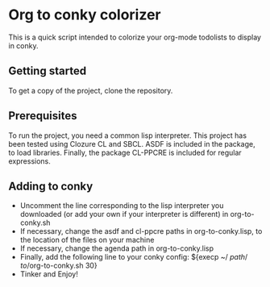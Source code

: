 # Org to conky colorizer
This is a quick script intended to colorize your org-mode todolists to display in conky.

## Getting started
To get a copy of the project, clone the repository.

## Prerequisites
To run the project, you need a common lisp interpreter. This project has been tested using Clozure CL and SBCL. 
ASDF is included in the package, to load libraries.
Finally, the package CL-PPCRE is included for regular expressions.

## Adding to conky
- Uncomment the line corresponding to the lisp interpreter you downloaded (or add your own if your interpreter is different) in org-to-conky.sh 
- If necessary, change the asdf and cl-ppcre paths in org-to-conky.lisp, to the location of the files on your machine
- If necessary, change the agenda path in org-to-conky.lisp
- Finally, add the following line to your conky config:
		${execp ~/ _path_/ _to_/org-to-conky.sh 30}
- Tinker and Enjoy!
